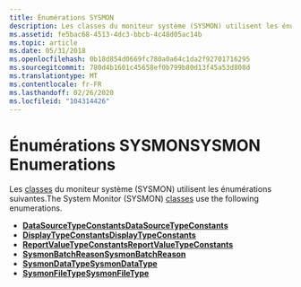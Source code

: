 ```yaml
---
title: Énumérations SYSMON
description: Les classes du moniteur système (SYSMON) utilisent les énumérations suivantes.
ms.assetid: fe5bac68-4513-4dc3-bbcb-4c48d05ac14b
ms.topic: article
ms.date: 05/31/2018
ms.openlocfilehash: 0b18d854d0669fc780a0a64c1da2f92701716295
ms.sourcegitcommit: 780d4b1601c45658ef0b799b80d13f45a53d808d
ms.translationtype: MT
ms.contentlocale: fr-FR
ms.lasthandoff: 02/26/2020
ms.locfileid: "104314426"
---
```

# <a name="sysmon-enumerations"></a><span data-ttu-id="00b6c-103">Énumérations SYSMON</span><span class="sxs-lookup"><span data-stu-id="00b6c-103">SYSMON Enumerations</span></span>

<span data-ttu-id="00b6c-104">Les [classes](sysmon-classes.md) du moniteur système (SYSMON) utilisent les énumérations suivantes.</span><span class="sxs-lookup"><span data-stu-id="00b6c-104">The System Monitor (SYSMON) [classes](sysmon-classes.md) use the following enumerations.</span></span>

-   [<span data-ttu-id="00b6c-105">**DataSourceTypeConstants**</span><span class="sxs-lookup"><span data-stu-id="00b6c-105">**DataSourceTypeConstants**</span></span>](/windows/win32/api/isysmon/ne-isysmon-datasourcetypeconstants)
-   [<span data-ttu-id="00b6c-106">**DisplayTypeConstants**</span><span class="sxs-lookup"><span data-stu-id="00b6c-106">**DisplayTypeConstants**</span></span>](/windows/win32/api/isysmon/ne-isysmon-displaytypeconstants)
-   [<span data-ttu-id="00b6c-107">**ReportValueTypeConstants**</span><span class="sxs-lookup"><span data-stu-id="00b6c-107">**ReportValueTypeConstants**</span></span>](/windows/win32/api/isysmon/ne-isysmon-reportvaluetypeconstants)
-   [<span data-ttu-id="00b6c-108">**SysmonBatchReason**</span><span class="sxs-lookup"><span data-stu-id="00b6c-108">**SysmonBatchReason**</span></span>](/windows/win32/api/isysmon/ne-isysmon-sysmonbatchreason)
-   [<span data-ttu-id="00b6c-109">**SysmonDataType**</span><span class="sxs-lookup"><span data-stu-id="00b6c-109">**SysmonDataType**</span></span>](/windows/win32/api/isysmon/ne-isysmon-sysmondatatype)
-   [<span data-ttu-id="00b6c-110">**SysmonFileType**</span><span class="sxs-lookup"><span data-stu-id="00b6c-110">**SysmonFileType**</span></span>](/windows/win32/api/isysmon/ne-isysmon-sysmonfiletype)

 

 





